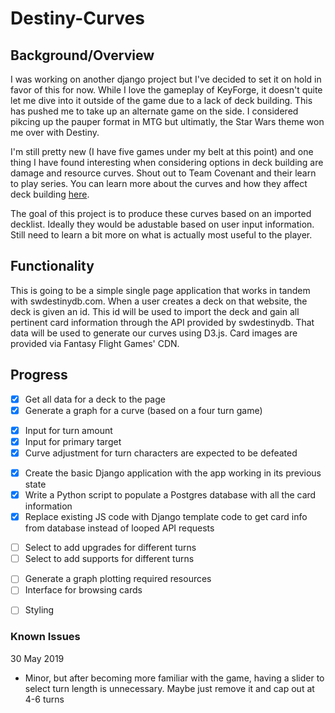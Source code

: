 # Destiny-Curves

## Background/Overview
I was working on another django project but I've decided to set it on hold in favor of this for now. While I love the gameplay of KeyForge, it doesn't quite let me dive into it outside of the game due to a lack of deck building. This has pushed me to take up an alternate game on the side. I considered pikcing up the pauper format in MTG but ultimatly, the Star Wars theme won me over with Destiny.

I'm still pretty new (I have five games under my belt at this point) and one thing I have found interesting when considering options in deck building are damage and resource curves. Shout out to Team Covenant and their learn to play series. You can learn more about the curves and how they affect deck building [here](https://www.youtube.com/watch?v=u2UXHAMUfFY&list=PLmHifZPFC_JtcmsxaciHHf8FEonoV6KOL&index=6). 

The goal of this project is to produce these curves based on an imported decklist. Ideally they would be adustable based on user input information. Still need to learn a bit more on what is actually most useful to the player.

## Functionality

This is going to be a simple single page application that works in tandem with swdestinydb.com. When a user creates a deck on that website, the deck is given an id. This id will be used to import the deck and gain all pertinent card information through the API provided by swdestinydb. That data will be used to generate our curves using D3.js. Card images are provided via Fantasy Flight Games' CDN.

## Progress

- [x] Get all data for a deck to the page
- [x] Generate a graph for a curve (based on a four turn game)

* [x] Input for turn amount
* [x] Input for primary target
* [x] Curve adjustment for turn characters are expected to be defeated 

- [x] Create the basic Django application with the app working in its previous state
- [x] Write a Python script to populate a Postgres database with all the card information
- [x] Replace existing JS code with Django template code to get card info from database instead of looped API requests

* [ ] Select to add upgrades for different turns
* [ ] Select to add supports for different turns

- [ ] Generate a graph plotting required resources 
- [ ] Interface for browsing cards

* [ ] Styling


### Known Issues
30 May 2019
-   Minor, but after becoming more familiar with the game, having a slider to select turn length is 
    unnecessary. Maybe just remove it and cap out at 4-6 turns

